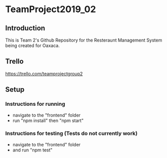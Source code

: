 # TeamProject2019_02

## Introduction
This is Team 2's Github Repository for the Resteraunt Management System being created for Oaxaca.

## Trello
https://trello.com/teamprojectgroup2

## Setup

### Instructions for running
* navigate to the "frontend" folder
* run "npm install" then "npm start"

### Instructions for testing (Tests do not currently work)
* navigate to the "frontend" folder
* and run "npm test"


